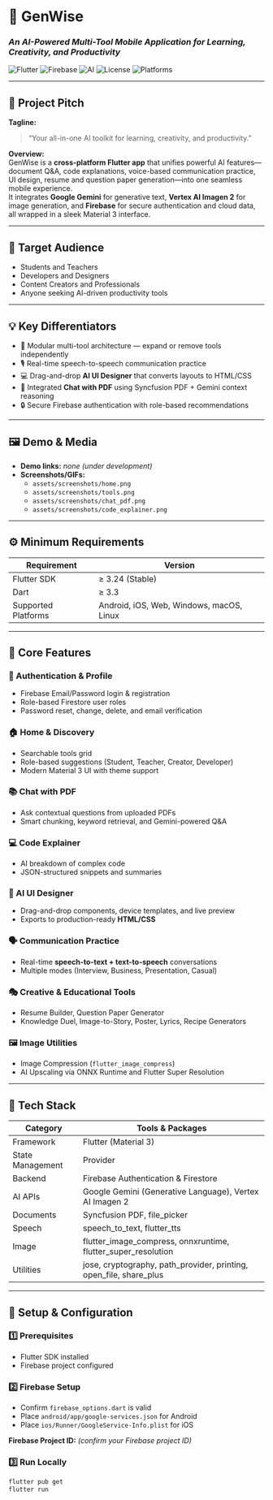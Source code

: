 # 🌟 GenWise  
### _An AI-Powered Multi-Tool Mobile Application for Learning, Creativity, and Productivity_

![Flutter](https://img.shields.io/badge/Flutter-3.24-blue?logo=flutter)
![Firebase](https://img.shields.io/badge/Firebase-Backend-orange?logo=firebase)
![AI](https://img.shields.io/badge/Google%20Gemini%20%26%20Vertex%20AI-Powered-brightgreen)
![License](https://img.shields.io/badge/License-MIT-green)
![Platforms](https://img.shields.io/badge/Platforms-Android%20|%20iOS%20|%20Web%20|%20Desktop-blueviolet)

---

## 🧠 Project Pitch

**Tagline:**  
> “Your all-in-one AI toolkit for learning, creativity, and productivity.”

**Overview:**  
GenWise is a **cross-platform Flutter app** that unifies powerful AI features—document Q&A, code explanations, voice-based communication practice, UI design, resume and question paper generation—into one seamless mobile experience.  
It integrates **Google Gemini** for generative text, **Vertex AI Imagen 2** for image generation, and **Firebase** for secure authentication and cloud data, all wrapped in a sleek Material 3 interface.

---

## 🎯 Target Audience
- Students and Teachers  
- Developers and Designers  
- Content Creators and Professionals  
- Anyone seeking AI-driven productivity tools  

---

## 💡 Key Differentiators
- 🧩 Modular multi-tool architecture — expand or remove tools independently  
- 🎙️ Real-time speech-to-speech communication practice  
- 💻 Drag-and-drop **AI UI Designer** that converts layouts to HTML/CSS  
- 📄 Integrated **Chat with PDF** using Syncfusion PDF + Gemini context reasoning  
- 🔒 Secure Firebase authentication with role-based recommendations  

---

## 🖼️ Demo & Media
- **Demo links:** _none (under development)_  
- **Screenshots/GIFs:**  
  - `assets/screenshots/home.png`  
  - `assets/screenshots/tools.png`  
  - `assets/screenshots/chat_pdf.png`  
  - `assets/screenshots/code_explainer.png`

---

## ⚙️ Minimum Requirements
| Requirement | Version |
|--------------|----------|
| Flutter SDK | ≥ 3.24 (Stable) |
| Dart | ≥ 3.3 |
| Supported Platforms | Android, iOS, Web, Windows, macOS, Linux |

---

## 🧩 Core Features

### 🔐 Authentication & Profile
- Firebase Email/Password login & registration  
- Role-based Firestore user roles  
- Password reset, change, delete, and email verification  

### 🏠 Home & Discovery
- Searchable tools grid  
- Role-based suggestions (Student, Teacher, Creator, Developer)  
- Modern Material 3 UI with theme support  

### 📚 Chat with PDF
- Ask contextual questions from uploaded PDFs  
- Smart chunking, keyword retrieval, and Gemini-powered Q&A  

### 💻 Code Explainer
- AI breakdown of complex code  
- JSON-structured snippets and summaries  

### 🎨 AI UI Designer
- Drag-and-drop components, device templates, and live preview  
- Exports to production-ready **HTML/CSS**

### 🗣️ Communication Practice
- Real-time **speech-to-text + text-to-speech** conversations  
- Multiple modes (Interview, Business, Presentation, Casual)  

### 🎭 Creative & Educational Tools
- Resume Builder, Question Paper Generator  
- Knowledge Duel, Image-to-Story, Poster, Lyrics, Recipe Generators  

### 🖼️ Image Utilities
- Image Compression (`flutter_image_compress`)  
- AI Upscaling via ONNX Runtime and Flutter Super Resolution  

---

## 🧱 Tech Stack

| Category | Tools & Packages |
|-----------|------------------|
| Framework | Flutter (Material 3) |
| State Management | Provider |
| Backend | Firebase Authentication & Firestore |
| AI APIs | Google Gemini (Generative Language), Vertex AI Imagen 2 |
| Documents | Syncfusion PDF, file_picker |
| Speech | speech_to_text, flutter_tts |
| Image | flutter_image_compress, onnxruntime, flutter_super_resolution |
| Utilities | jose, cryptography, path_provider, printing, open_file, share_plus |

---

## 🔑 Setup & Configuration

### 1️⃣ Prerequisites
- Flutter SDK installed  
- Firebase project configured  

### 2️⃣ Firebase Setup
- Confirm `firebase_options.dart` is valid  
- Place `android/app/google-services.json` for Android  
- Place `ios/Runner/GoogleService-Info.plist` for iOS  

**Firebase Project ID:** _(confirm your Firebase project ID)_  

### 3️⃣ Run Locally
```bash
flutter pub get
flutter run
